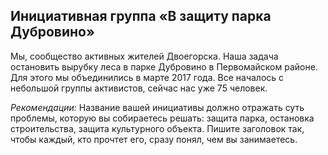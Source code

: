 
## Инициативная группа «В защиту парка Дубровино»

Мы, сообщество активных жителей Двоегорска. Наша задача остановить вырубку леса в парке Дубровино в Первомайском районе. Для этого мы объединились в марте 2017 года. Все началось с небольшой группы активистов, сейчас нас уже 75 человек.

_Рекомендации:_ Название вашей инициативы должно отражать суть проблемы, которую вы собираетесь решать: защита парка, остановка строительства, защита культурного объекта. Пишите заголовок так, чтобы каждый, кто прочтет его, сразу понял, чем вы занимаетесь.

